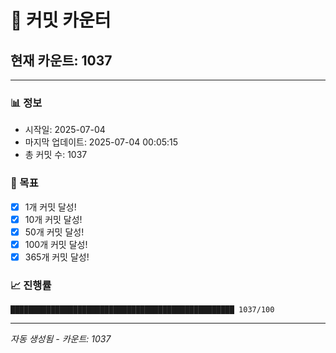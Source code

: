 # 🔢 커밋 카운터

## 현재 카운트: 1037

---

### 📊 정보
- 시작일: 2025-07-04
- 마지막 업데이트: 2025-07-04 00:05:15
- 총 커밋 수: 1037

### 🎯 목표
- [x] 1개 커밋 달성!
- [x] 10개 커밋 달성!
- [x] 50개 커밋 달성!
- [x] 100개 커밋 달성!
- [x] 365개 커밋 달성!

### 📈 진행률
```
██████████████████████████████████████████████████ 1037/100
```

---
*자동 생성됨 - 카운트: 1037*
